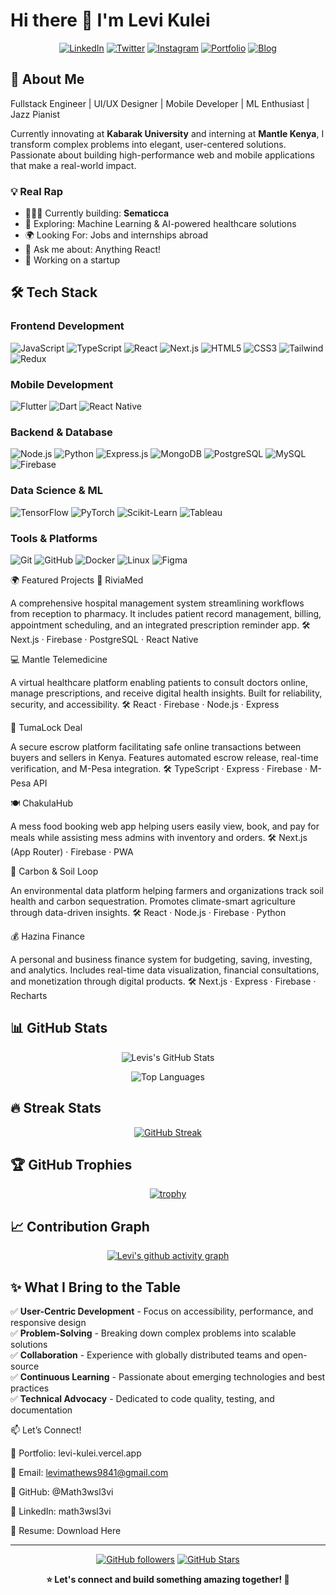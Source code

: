 # Hi there 👋 I'm Levi Kulei

<div align="center">
  
[![LinkedIn](https://img.shields.io/badge/LinkedIn-0077B5?style=for-the-badge&logo=linkedin&logoColor=white)](https://linkedin.com/in/fakii-ahmad)
[![Twitter](https://img.shields.io/badge/Twitter-1DA1F2?style=for-the-badge&logo=twitter&logoColor=white)](https://twitter.com/fakiiahmad)
[![Instagram](https://img.shields.io/badge/Instagram-E4405F?style=for-the-badge&logo=instagram&logoColor=white)](https://instagram.com/fakiiahmad)
[![Portfolio](https://img.shields.io/badge/Portfolio-FF5722?style=for-the-badge&logo=todoist&logoColor=white)](https://fakiiahmad.com)
[![Blog](https://img.shields.io/badge/Blog-FFA500?style=for-the-badge&logo=rss&logoColor=white)](https://blog.fakiiahmad.com)

</div>

## 🚀 About Me

Fullstack Engineer | UI/UX Designer | Mobile Developer | ML Enthusiast | Jazz Pianist

Currently innovating at **Kabarak University** and interning at **Mantle Kenya**, I transform complex problems into elegant, user-centered solutions. Passionate about building high-performance web and mobile applications that make a real-world impact.

### 💡 Real Rap
- 👨🏻‍💻 Currently building: **Sematicca**
- 🤖 Exploring: Machine Learning & AI-powered healthcare solutions
- 🌍 Looking For: Jobs and internships abroad
- 💬 Ask me about: Anything React!
- 🚀 Working on a startup


## 🛠️ Tech Stack

### Frontend Development
![JavaScript](https://img.shields.io/badge/JavaScript-F7DF1E?style=for-the-badge&logo=javascript&logoColor=black)
![TypeScript](https://img.shields.io/badge/TypeScript-007ACC?style=for-the-badge&logo=typescript&logoColor=white)
![React](https://img.shields.io/badge/React-20232A?style=for-the-badge&logo=react&logoColor=61DAFB)
![Next.js](https://img.shields.io/badge/Next.js-000000?style=for-the-badge&logo=nextdotjs&logoColor=white)
![HTML5](https://img.shields.io/badge/HTML5-E34F26?style=for-the-badge&logo=html5&logoColor=white)
![CSS3](https://img.shields.io/badge/CSS3-1572B6?style=for-the-badge&logo=css3&logoColor=white)
![Tailwind](https://img.shields.io/badge/Tailwind_CSS-38B2AC?style=for-the-badge&logo=tailwind-css&logoColor=white)
![Redux](https://img.shields.io/badge/Redux-593D88?style=for-the-badge&logo=redux&logoColor=white)

### Mobile Development
![Flutter](https://img.shields.io/badge/Flutter-02569B?style=for-the-badge&logo=flutter&logoColor=white)
![Dart](https://img.shields.io/badge/Dart-0175C2?style=for-the-badge&logo=dart&logoColor=white)
![React Native](https://img.shields.io/badge/React_Native-20232A?style=for-the-badge&logo=react&logoColor=61DAFB)

### Backend & Database
![Node.js](https://img.shields.io/badge/Node.js-43853D?style=for-the-badge&logo=node.js&logoColor=white)
![Python](https://img.shields.io/badge/Python-3776AB?style=for-the-badge&logo=python&logoColor=white)
![Express.js](https://img.shields.io/badge/Express.js-404D59?style=for-the-badge)
![MongoDB](https://img.shields.io/badge/MongoDB-4EA94B?style=for-the-badge&logo=mongodb&logoColor=white)
![PostgreSQL](https://img.shields.io/badge/PostgreSQL-316192?style=for-the-badge&logo=postgresql&logoColor=white)
![MySQL](https://img.shields.io/badge/MySQL-00000F?style=for-the-badge&logo=mysql&logoColor=white)
![Firebase](https://img.shields.io/badge/Firebase-039BE5?style=for-the-badge&logo=Firebase&logoColor=white)

### Data Science & ML
![TensorFlow](https://img.shields.io/badge/TensorFlow-FF6F00?style=for-the-badge&logo=tensorflow&logoColor=white)
![PyTorch](https://img.shields.io/badge/PyTorch-EE4C2C?style=for-the-badge&logo=pytorch&logoColor=white)
![Scikit-Learn](https://img.shields.io/badge/scikit--learn-F7931E?style=for-the-badge&logo=scikit-learn&logoColor=white)
![Tableau](https://img.shields.io/badge/Tableau-E97627?style=for-the-badge&logo=Tableau&logoColor=white)

### Tools & Platforms
![Git](https://img.shields.io/badge/Git-F05032?style=for-the-badge&logo=git&logoColor=white)
![GitHub](https://img.shields.io/badge/GitHub-100000?style=for-the-badge&logo=github&logoColor=white)
![Docker](https://img.shields.io/badge/Docker-2496ED?style=for-the-badge&logo=docker&logoColor=white)
![Linux](https://img.shields.io/badge/Linux-FCC624?style=for-the-badge&logo=linux&logoColor=black)
![Figma](https://img.shields.io/badge/Figma-F24E1E?style=for-the-badge&logo=figma&logoColor=white)

🌍 Featured Projects
🏥 RiviaMed

A comprehensive hospital management system streamlining workflows from reception to pharmacy.
It includes patient record management, billing, appointment scheduling, and an integrated prescription reminder app.
🛠️ Next.js · Firebase · PostgreSQL · React Native

💻 Mantle Telemedicine

A virtual healthcare platform enabling patients to consult doctors online, manage prescriptions, and receive digital health insights.
Built for reliability, security, and accessibility.
🛠️ React · Firebase · Node.js · Express

🤝 TumaLock Deal

A secure escrow platform facilitating safe online transactions between buyers and sellers in Kenya.
Features automated escrow release, real-time verification, and M-Pesa integration.
🛠️ TypeScript · Express · Firebase · M-Pesa API

🍽️ ChakulaHub

A mess food booking web app helping users easily view, book, and pay for meals while assisting mess admins with inventory and orders.
🛠️ Next.js (App Router) · Firebase · PWA

🌿 Carbon & Soil Loop

An environmental data platform helping farmers and organizations track soil health and carbon sequestration.
Promotes climate-smart agriculture through data-driven insights.
🛠️ React · Node.js · Firebase · Python

💰 Hazina Finance

A personal and business finance system for budgeting, saving, investing, and analytics.
Includes real-time data visualization, financial consultations, and monetization through digital products.
🛠️ Next.js · Express · Firebase · Recharts
## 📊 GitHub Stats

<div align="center">
  
![Levis's GitHub Stats](https://github-readme-stats.vercel.app/api?username=Math3wsl3vi&show_icons=true&theme=tokyonight&hide_border=true&count_private=true)

![Top Languages](https://github-readme-stats.vercel.app/api/top-langs/?username=Math3wsl3vi&layout=compact&theme=tokyonight&hide_border=true&langs_count=8)

</div>

## 🔥 Streak Stats

<div align="center">
  
[![GitHub Streak](https://github-readme-streak-stats.herokuapp.com/?user=Math3wsl3vi&theme=tokyonight&hide_border=true)](https://git.io/streak-stats)

</div>

## 🏆 GitHub Trophies

<div align="center">
  
[![trophy](https://github-profile-trophy.vercel.app/?username=Math3wsl3vi&theme=tokyonight&no-frame=true&row=1&column=7)](https://github.com/ryo-ma/github-profile-trophy)

</div>

## 📈 Contribution Graph

<div align="center">
  
[![Levi's github activity graph](https://github-readme-activity-graph.vercel.app/graph?username=Math3wsl3vi&theme=tokyo-night&hide_border=true)](https://github.com/ashutosh00710/github-readme-activity-graph)

</div>

## ✨ What I Bring to the Table

✅ **User-Centric Development** - Focus on accessibility, performance, and responsive design  
✅ **Problem-Solving** - Breaking down complex problems into scalable solutions  
✅ **Collaboration** - Experience with globally distributed teams and open-source  
✅ **Continuous Learning** - Passionate about emerging technologies and best practices  
✅ **Technical Advocacy** - Dedicated to code quality, testing, and documentation

📫 Let’s Connect!

💼 Portfolio: levi-kulei.vercel.app

📧 Email: levimathews9841@gmail.com


🔗 GitHub: @Math3wsl3vi

💼 LinkedIn: math3wsl3vi

📄 Resume: Download Here

---

<div align="center">
  
[![GitHub followers](https://img.shields.io/github/followers/Math3wsl3vi?style=for-the-badge&color=blue)](https://github.com/Math3wsl3vi)
[![GitHub Stars](https://img.shields.io/github/stars/Math3wsl3vi?style=for-the-badge&color=yellow)](https://github.com/Math3wsl3vi)

**⭐ Let's connect and build something amazing together! 🚀**

</div>

